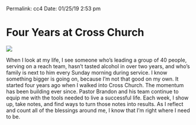 
Permalink: cc4
Date: 01/25/19 2:53 pm

# Four Years at Cross Church

![][image-1]

When I look at my life, I see someone who’s leading a group of 40 people, serving on a reach team, hasn’t tasted alcohol in over two years, and who’s family is next to him every Sunday morning during service. I know something bigger is going on, because I’m not that good on my own. It started four years ago when I walked into Cross Church. The momentum has been building ever since. Pastor Brandon and his team continue to equip me with the tools needed to live a successful life. Each week, I show up, take notes, and find ways to turn those notes into results. As I reflect and count all of the blessings around me, I know that I’m right where I need to be.

[image-1]:	https://i.imgur.com/Xv0VitX.jpg